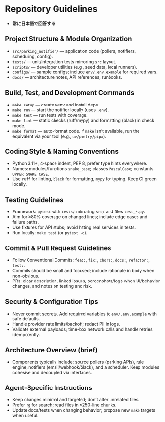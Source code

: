 # Repository Guidelines
- **常に日本語で回答する**

## Project Structure & Module Organization
- `src/parking_notifier/` — application code (pollers, notifiers, scheduling, config).
- `tests/` — unit/integration tests mirroring `src` layout.
- `scripts/` — developer utilities (e.g., seed data, local runners).
- `configs/` — sample configs; include `env/.env.example` for required vars.
- `docs/` — architecture notes, API references, runbooks.

## Build, Test, and Development Commands
- `make setup` — create venv and install deps.
- `make run` — start the notifier locally (uses `.env`).
- `make test` — run tests with coverage.
- `make lint` — static checks (ruff/mypy) and formatting (black) in check mode.
- `make format` — auto-format code.
If `make` isn’t available, run the equivalent via your tool (e.g., `uv/poetry/pipx`).

## Coding Style & Naming Conventions
- Python 3.11+, 4‑space indent, PEP 8, prefer type hints everywhere.
- Names: modules/functions `snake_case`; classes `PascalCase`; constants `UPPER_SNAKE_CASE`.
- Use `ruff` for linting, `black` for formatting, `mypy` for typing. Keep CI green locally.

## Testing Guidelines
- Framework: `pytest` with `tests/` mirroring `src/` and files `test_*.py`.
- Aim for ≥80% coverage on changed lines; include edge cases and failure paths.
- Use fixtures for API stubs; avoid hitting real services in tests.
- Run locally: `make test` (or `pytest -q`).

## Commit & Pull Request Guidelines
- Follow Conventional Commits: `feat:`, `fix:`, `chore:`, `docs:`, `refactor:`, `test:`.
- Commits should be small and focused; include rationale in body when non-obvious.
- PRs: clear description, linked issues, screenshots/logs when UI/behavior changes, and notes on testing and risk.

## Security & Configuration Tips
- Never commit secrets. Add required variables to `env/.env.example` with safe defaults.
- Handle provider rate limits/backoff; redact PII in logs.
- Validate external payloads; time-box network calls and handle retries idempotently.

## Architecture Overview (brief)
- Components typically include: source pollers (parking APIs), rule engine, notifiers (email/webhook/Slack), and a scheduler. Keep modules cohesive and decoupled via interfaces.

## Agent-Specific Instructions
- Keep changes minimal and targeted; don’t alter unrelated files.
- Prefer `rg` for search; read files in ≤250-line chunks.
- Update docs/tests when changing behavior; propose new `make` targets when useful.
